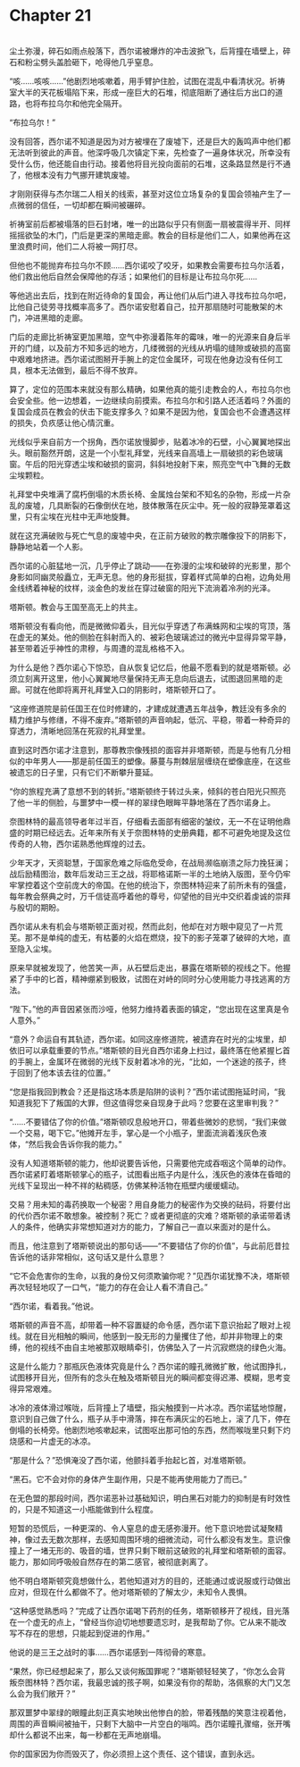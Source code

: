 # Chapter 21

<br>
尘土弥漫，碎石如雨点般落下，西尔诺被爆炸的冲击波掀飞，后背撞在墙壁上，碎石和粉尘劈头盖脸砸下，呛得他几乎窒息。

“咳……咳咳……”他剧烈地咳嗽着，用手臂护住脸，试图在混乱中看清状况。祈祷室大半的天花板塌陷下来，形成一座巨大的石堆，彻底阻断了通往后方出口的道路，也将布拉乌尔和他完全隔开。

“布拉乌尔！”

没有回答，西尔诺不知道是因为对方被埋在了废墟下，还是巨大的轰鸣声中他们都无法听到彼此的声音。他深呼吸几次镇定下来，先检查了一遍身体状况，所幸没有受什么伤，他还能自由行动。接着他将目光投向面前的石堆，这条路显然是行不通了，他根本没有力气挪开建筑废墟。

才刚刚获得与杰尔瑞二人相关的线索，甚至对这位立场复杂的复国会领袖产生了一点微弱的信任，一切却都在瞬间被碾碎。

祈祷室前后都被塌落的巨石封堵，唯一的出路似乎只有侧面一扇被震得半开、同样摇摇欲坠的木门，门后是更深的黑暗走廊。教会的目标是他们二人，如果他再在这里浪费时间，他们二人将被一网打尽。

但他也不能抛弃布拉乌尔不顾……西尔诺咬了咬牙，如果教会需要布拉乌尔活着，他们救出他后自然会保障他的存活；如果他们的目标是让布拉乌尔死……

等他逃出去后，找到在附近待命的复国会，再让他们从后门进入寻找布拉乌尔吧，比他自己徒劳寻找概率高多了。西尔诺安慰着自己，拉开那扇随时可能散架的木门，冲进黑暗的走廊。

门后的走廊比祈祷室更加黑暗，空气中弥漫着陈年的霉味，唯一的光源来自身后半开的门缝，以及前方不知多远的地方，几缕微弱的光线从坍塌的缝隙或破损的高窗中艰难地挤进。西尔诺试图掰开手腕上的定位金属环，可现在他身边没有任何工具，根本无法做到，最后不得不放弃。

算了，定位的范围本来就没有那么精确，如果他真的能引走教会的人，布拉乌尔也会安全些。他一边想着，一边继续向前摸索。布拉乌尔和引路人还活着吗？外面的复国会成员在教会的伏击下能支撑多久？如果不是因为他，复国会也不会遭遇这样的损失，负疚感让他心情沉重。

光线似乎来自前方一个拐角，西尔诺放慢脚步，贴着冰冷的石壁，小心翼翼地探出头。眼前豁然开朗，这是一个小型礼拜堂，光线来自高墙上一扇破损的彩色玻璃窗。午后的阳光穿透尘埃和破损的窗洞，斜斜地投射下来，照亮空气中飞舞的无数尘埃颗粒。

礼拜堂中央堆满了腐朽倒塌的木质长椅、金属烛台架和不知名的杂物，形成一片杂乱的废墟，几具断裂的石像倒伏在地，肢体散落在灰尘中。死一般的寂静笼罩着这里，只有尘埃在光柱中无声地旋舞。

就在这充满破败与死亡气息的废墟中央，在正前方破败的教宗雕像投下的阴影下，静静地站着一个人影。

西尔诺的心脏猛地一沉，几乎停止了跳动——在弥漫的尘埃和破碎的光影里，那个身影如同幽灵般矗立，无声无息。他的身形挺拔，穿着样式简单的白袍，边角处用金线绣着神秘的纹样，淡金色的发丝在穿过破窗的阳光下流淌着冷冽的光泽。

塔斯顿。教会与王国至高无上的共主。

塔斯顿没有看向他，而是微微仰着头，目光似乎穿透了布满蛛网和尘埃的穹顶，落在虚无的某处。他的侧脸在斜射而入的、被彩色玻璃滤过的微光中显得异常平静，甚至带着近乎神性的肃穆，与周遭的混乱格格不入。

为什么是他？西尔诺心下惊恐，自从恢复记忆后，他最不愿看到的就是塔斯顿。必须立刻离开这里，他小心翼翼地尽量保持无声无息向后退去，试图退回黑暗的走廊。可就在他即将离开礼拜堂入口的阴影时，塔斯顿开口了。

“这座修道院是前任国王在位时修建的，才建成就遭遇五年战争，教廷没有多余的精力维护与修缮，不得不废弃。”塔斯顿的声音响起，低沉、平稳，带着一种奇异的穿透力，清晰地回荡在死寂的礼拜堂里。

直到这时西尔诺才注意到，那尊教宗像残损的面容并非塔斯顿，而是与他有几分相似的中年男人——那是前任国王的塑像。藤蔓与荆棘层层缠绕在塑像底座，在这些被遗忘的日子里，只有它们不断攀升蔓延。

“你的旅程充满了意想不到的转折。”塔斯顿终于转过头来，倾斜的苍白阳光只照亮了他一半的侧脸，与噩梦中一模一样的翠绿色眼眸平静地落在了西尔诺身上。

奈图林特的最高领导者年过半百，仔细看去面部有细密的皱纹，无一不在证明他鼎盛的时期已经远去。近年来所有关于奈图林特的史册典籍，都不可避免地提及这位传奇的人物，西尔诺熟悉他辉煌的过去。

少年天才，天资聪慧，于国家危难之际临危受命，在战局濒临崩溃之际力挽狂澜；战后励精图治，数年后发动三王之战，将耶格诺斯一半的土地纳入版图，至今仍牢牢掌控着这个空前庞大的帝国。在他的统治下，奈图林特迎来了前所未有的强盛，每年教会祭典之时，万千信徒高呼着他的尊号，仰望他的目光中交织着虔诚的崇拜与殷切的期盼。

西尔诺从未有机会与塔斯顿正面对视，然而此刻，他却在对方眼中窥见了一片荒芜。那不是单纯的虚无，有枯萎的火焰在燃烧，投下的影子笼罩了破碎的大地，直至隐入尘埃。

原来早就被发现了，他苦笑一声，从石壁后走出，暴露在塔斯顿的视线之下。他握紧了手中的匕首，精神绷紧到极致，试图在对峙的同时分心使用能力寻找逃离的方法。

“陛下。”他的声音因紧张而沙哑，他努力维持着表面的镇定，“您出现在这里真是令人意外。”

“意外？命运自有其轨迹，西尔诺。如同这座修道院，被遗弃在时光的尘埃里，却依旧可以承载重要的节点。”塔斯顿的目光自西尔诺身上扫过，最终落在他紧握匕首的手腕上，金属环在微弱的光线下反射着冰冷的光，“比如，一个迷途的孩子，终于回到了他本该去往的位置。”

“您是指我回到教会？还是指这场本质是陷阱的谈判？”西尔诺试图拖延时间，“我知道我犯下了叛国的大罪，但这值得您亲自现身于此吗？您要在这里审判我？”

“……不要错估了你的价值。”塔斯顿叹息般地开口，带着些微妙的悲悯，“我们来做一个交易，喝下它。”他摊开左手，掌心是一个小瓶子，里面流淌着浅灰色液体，“然后我会告诉你我的能力。”

没有人知道塔斯顿的能力，他却说要告诉他，只需要他完成吞咽这个简单的动作。西尔诺紧盯着塔斯顿掌心的瓶子，试图看出瓶子内是什么，浅灰色的液体在昏暗的光线下呈现出一种不祥的粘稠感，仿佛某种活物在瓶壁内缓缓蠕动。

交易？用未知的毒药换取一个秘密？用自身能力的秘密作为交换的砝码，将要付出的代价西尔诺不敢想象。被控制？死亡？或者更彻底的灾难？塔斯顿的承诺带着诱人的条件，他确实非常想知道对方的能力，了解自己一直以来面对的是什么。

而且，他注意到了塔斯顿说出的那句话——“不要错估了你的价值”，与此前厄昔拉告诉他的话非常相似，这句话又是什么意思？

“它不会危害你的生命，以我的身份又何须欺骗你呢？”见西尔诺犹豫不决，塔斯顿再次轻轻地叹了一口气，“能力的存在会让人看不清自己。”

“西尔诺，看着我。”他说。

塔斯顿的声音不高，却带着一种不容置疑的命令感，西尔诺下意识抬起了眼对上视线。就在目光相触的瞬间，他感到一股无形的力量攫住了他，却并非物理上的束缚，他的视线不由自主地被那双眼睛牵引，仿佛坠入了一片沉寂燃烧的绿色火海。

这是什么能力？那瓶灰色液体究竟是什么？西尔诺的瞳孔微微扩散，他试图挣扎，试图移开目光，但所有的念头在触及塔斯顿目光的瞬间都变得迟滞、模糊，思考变得异常艰难。

冰冷的液体滑过喉咙，后背撞上了墙壁，指尖触摸到一片冰凉。西尔诺猛地惊醒，意识到自己做了什么，瓶子从手中滑落，摔在布满灰尘的石地上，滚了几下，停在倒塌的长椅旁。他剧烈地咳嗽起来，试图呕出那可怕的东西，然而喉咙里只剩下灼烧感和一片虚无的冰凉。

“那是什么？”恐惧淹没了西尔诺，他颤抖着手抬起匕首，对准塔斯顿。

“黑石。它不会对你的身体产生副作用，只是不能再使用能力了而已。”

在无色盟的那段时间，西尔诺恶补过基础知识，明白黑石对能力的抑制是有时效性的，只是不知道这一小瓶能做到什么程度。

短暂的恐慌后，一种更深的、令人窒息的虚无感弥漫开。他下意识地尝试凝聚精神，像过去无数次那样，去感知周围环境的细微流动，可什么都没有发生。意识像撞上了一堵无形的、吸音的墙，世界只剩下眼前这破败的礼拜堂和塔斯顿的面容。能力，那如同呼吸般自然存在的第二感官，被彻底剥离了。

他不明白塔斯顿究竟想做什么，若他知道对方的目的，还能通过或说服或行动做出应对，但现在什么都做不了。他对塔斯顿的了解太少，未知令人畏惧。

“这种感觉熟悉吗？”完成了让西尔诺喝下药剂的任务，塔斯顿移开了视线，目光落在一个虚无的点上，“曾经当你迫切地想要遗忘时，是我帮助了你。它从来不能改写不存在的思想，只能起到促进的作用。”

他说的是三王之战时的事……西尔诺感到一阵彻骨的寒意。

“果然，你已经想起来了，那么又谈何叛国罪呢？”塔斯顿轻轻笑了，“你怎么会背叛奈图林特？西尔诺，我最忠诚的孩子啊，如果没有你的帮助，洛佩察的大门又怎么会为我们敞开？”

那双噩梦中翠绿的眼瞳此刻正真实地映出他惨白的脸，带着残酷的笑意注视着他，周围的声音瞬间被抽干，只剩下大脑中一片空白的嗡鸣。西尔诺瞳孔骤缩，张开嘴却什么都说不出来，每一秒都在无声地崩塌。

你的国家因为你而毁灭了，你必须担上这个责任、这个错误，直到永远。
